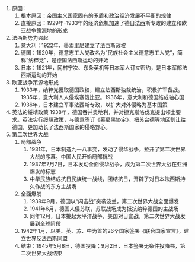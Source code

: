 1. 原因：
	1. 根本原因：帝国主义国家固有的矛盾和政治经济发展不平衡的规律
	2. 直接原因：1929年-1933年的经济危机加速了德日法西斯专政的建立和欧亚战争策源地的形成
2. 法西斯势力兴起
	1. 意大利：1922年，墨索里尼建立了法西斯政权
	2. 德国：1920年，德意志工人党改名为“民族社会主义德意志工人党”，简称“纳粹党”，是德国法西斯运动的开始
	3. 日本：1921年，冈村宁次、东条英机等日本军人订立密约，是日本军部法西斯运动的开始
3. 欧亚战争策源地形成
	1. 1933年，纳粹党攫取德国政权，建立法西斯独裁统治，积极扩军备战。1935年，意大利人人侵埃塞俄比亚。1936年，意大利和德国结成轴心国
	2. 1936年，日本建立军事法西斯专政，以扩大对外侵略为基本国策
4. 英法的绥靖政策
	1938年，德国吞并奥地利，并对捷克斯洛伐克提出领土要求。英法实行绥靖政策，与德意签订《慕尼黑协定》，把苏台德等地区割让给德国，更加助长了法西斯国家的侵略野心。
5. 第二次世界大战
	1. 局部战争
		1. 1931年，日本制造九一八事变，发动了侵华战争，拉开了第二次世界大战的序幕。中国人民开始局部抗战
		2. 1937年7月7日，日本发动全面侵华战争，成为第二次世界大战在亚洲爆发的标志
		3. 中华民族结成抗日民族统一战线，团结抗日，开辟了对日本法西斯持久作战的东方主战场
	2. 全面爆发
		1. 1939年9月，德国以“闪击战”突袭波兰，第二次世界大战全面爆发
		2. 1941年6月，德国人侵苏联，苏联战场成为抵抗纳粹德国的主战场
		3. 同年12月，日本挑起太平洋战争，美国对日宜战，第二次世界大战发展到全球阶段
	3. 1942年1月，以美、英、苏、中为首的26个国家签署《联合国家宣言》，建立世界反法西斯同盟
	4. 结束：1945年5月8日，德国投降；9月2日，日本签署无条件投降书，第二次世界大战结束
 